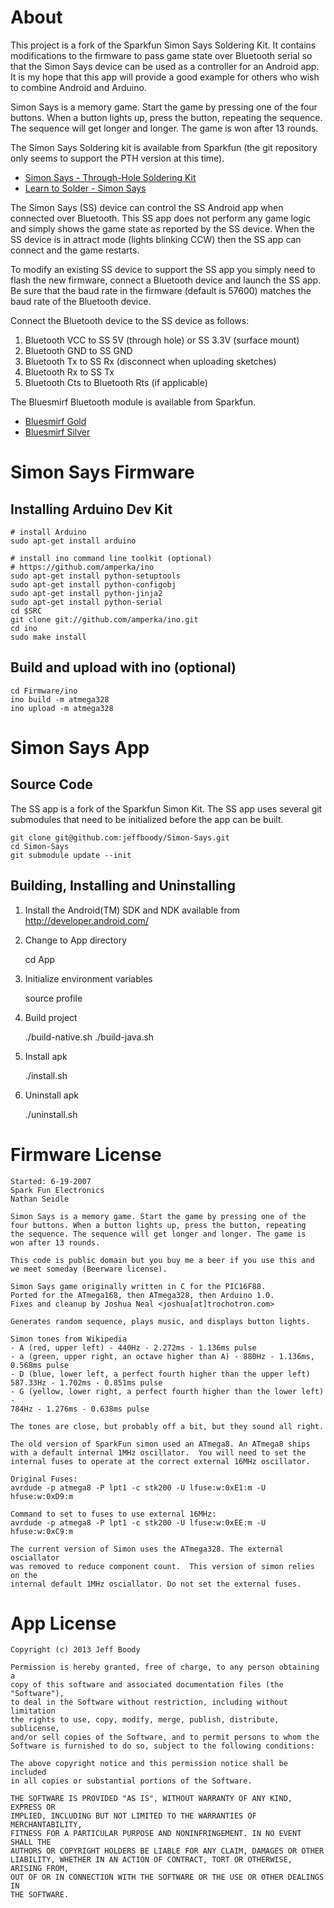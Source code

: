 About
=====

This project is a fork of the Sparkfun Simon Says Soldering Kit. It
contains modifications to the firmware to pass game state over
Bluetooth serial so that the Simon Says device can be used as a
controller for an Android app. It is my hope that this app will
provide a good example for others who wish to combine Android
and Arduino.

Simon Says is a memory game. Start the game by pressing one of the
four buttons. When a button lights up, press the button, repeating
the sequence. The sequence will get longer and longer. The game is
won after 13 rounds.

The Simon Says Soldering kit is available from Sparkfun (the git
repository only seems to support the PTH version at this time).

* <a href="https://www.sparkfun.com/products/10547">Simon Says - Through-Hole Soldering Kit</a>
* <a href="https://www.sparkfun.com/products/11202">Learn to Solder - Simon Says</a>

The Simon Says (SS) device can control the SS Android app when
connected over Bluetooth. This SS app does not perform any game
logic and simply shows the game state as reported by the SS
device. When the SS device is in attract mode (lights blinking
CCW) then the SS app can connect and the game restarts.

To modify an existing SS device to support the SS app you simply
need to flash the new firmware, connect a Bluetooth device and
launch the SS app. Be sure that the baud rate in the firmware
(default is 57600) matches the baud rate of the Bluetooth device.

Connect the Bluetooth device to the SS device as follows:

1. Bluetooth VCC to SS 5V (through hole) or SS 3.3V (surface mount)
2. Bluetooth GND to SS GND
3. Bluetooth Tx to SS Rx (disconnect when uploading sketches)
4. Bluetooth Rx to SS Tx
5. Bluetooth Cts to Bluetooth Rts (if applicable)

The Bluesmirf Bluetooth module is available from Sparkfun.

* <a href="https://www.sparkfun.com/products/10268">Bluesmirf Gold</a>
* <a href="https://www.sparkfun.com/products/10269">Bluesmirf Silver</a>

Simon Says Firmware
===================

Installing Arduino Dev Kit
--------------------------

	# install Arduino
	sudo apt-get install arduino

	# install ino command line toolkit (optional)
	# https://github.com/amperka/ino
	sudo apt-get install python-setuptools
	sudo apt-get install python-configobj
	sudo apt-get install python-jinja2
	sudo apt-get install python-serial
	cd $SRC
	git clone git://github.com/amperka/ino.git
	cd ino
	sudo make install

Build and upload with ino (optional)
------------------------------------

	cd Firmware/ino
	ino build -m atmega328
	ino upload -m atmega328

Simon Says App
==============

Source Code
-----------

The SS app is a fork of the Sparkfun Simon Kit. The SS app
uses several git submodules that need to be initialized before the
app can be built.

	git clone git@github.com:jeffboody/Simon-Says.git
	cd Simon-Says
	git submodule update --init

Building, Installing and Uninstalling
-------------------------------------

1. Install the Android(TM) SDK and NDK available from http://developer.android.com/
2. Change to App directory

	cd App

3. Initialize environment variables

	<edit profile>
	source profile

4. Build project

	./build-native.sh
	./build-java.sh

5. Install apk

	./install.sh

6. Uninstall apk

	./uninstall.sh

Firmware License
================

	Started: 6-19-2007
	Spark Fun Electronics
	Nathan Seidle

	Simon Says is a memory game. Start the game by pressing one of the
	four buttons. When a button lights up, press the button, repeating
	the sequence. The sequence will get longer and longer. The game is
	won after 13 rounds.

	This code is public domain but you buy me a beer if you use this and
	we meet someday (Beerware license).

	Simon Says game originally written in C for the PIC16F88.
	Ported for the ATmega168, then ATmega328, then Arduino 1.0.
	Fixes and cleanup by Joshua Neal <joshua[at]trochotron.com>

	Generates random sequence, plays music, and displays button lights.

	Simon tones from Wikipedia
	- A (red, upper left) - 440Hz - 2.272ms - 1.136ms pulse
	- a (green, upper right, an octave higher than A) - 880Hz - 1.136ms,
	0.568ms pulse
	- D (blue, lower left, a perfect fourth higher than the upper left)
	587.33Hz - 1.702ms - 0.851ms pulse
	- G (yellow, lower right, a perfect fourth higher than the lower left) -
	784Hz - 1.276ms - 0.638ms pulse

	The tones are close, but probably off a bit, but they sound all right.

	The old version of SparkFun simon used an ATmega8. An ATmega8 ships
	with a default internal 1MHz oscillator.  You will need to set the
	internal fuses to operate at the correct external 16MHz oscillator.

	Original Fuses:
	avrdude -p atmega8 -P lpt1 -c stk200 -U lfuse:w:0xE1:m -U hfuse:w:0xD9:m

	Command to set to fuses to use external 16MHz:
	avrdude -p atmega8 -P lpt1 -c stk200 -U lfuse:w:0xEE:m -U hfuse:w:0xC9:m

	The current version of Simon uses the ATmega328. The external osciallator
	was removed to reduce component count.  This version of simon relies on the
	internal default 1MHz osciallator. Do not set the external fuses.

App License
===========

	Copyright (c) 2013 Jeff Boody

	Permission is hereby granted, free of charge, to any person obtaining a
	copy of this software and associated documentation files (the "Software"),
	to deal in the Software without restriction, including without limitation
	the rights to use, copy, modify, merge, publish, distribute, sublicense,
	and/or sell copies of the Software, and to permit persons to whom the
	Software is furnished to do so, subject to the following conditions:

	The above copyright notice and this permission notice shall be included
	in all copies or substantial portions of the Software.

	THE SOFTWARE IS PROVIDED "AS IS", WITHOUT WARRANTY OF ANY KIND, EXPRESS OR
	IMPLIED, INCLUDING BUT NOT LIMITED TO THE WARRANTIES OF MERCHANTABILITY,
	FITNESS FOR A PARTICULAR PURPOSE AND NONINFRINGEMENT. IN NO EVENT SHALL THE
	AUTHORS OR COPYRIGHT HOLDERS BE LIABLE FOR ANY CLAIM, DAMAGES OR OTHER
	LIABILITY, WHETHER IN AN ACTION OF CONTRACT, TORT OR OTHERWISE, ARISING FROM,
	OUT OF OR IN CONNECTION WITH THE SOFTWARE OR THE USE OR OTHER DEALINGS IN
	THE SOFTWARE.
